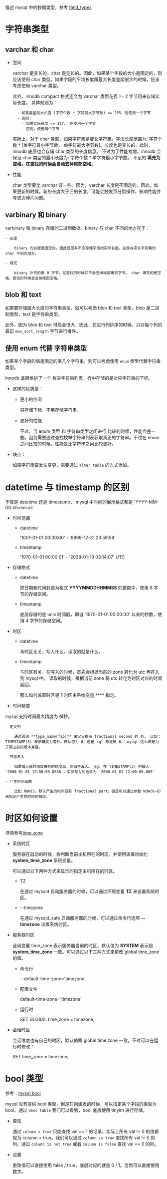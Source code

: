 描述 mysql 中的数据类型，参考 [field_types](https://dev.mysql.com/doc/dev/mysql-server/latest/field__types_8h.html)

# 字符串类型

## varchar 和 char

- 空间

    varchar 是变长的，char 是定长的。因此，如果某个字段的大小是固定的，则应该使用 char 类型。如果字段的平均长度跟最大长度差距很大的时候，应该考虑使用 varchar 类型。

    此外，innodb compact 格式还会为 varchar 类型花费 1 - 2 字节用来存储实际长度。 具体规则为：

        - 如果类型最大长度 (字符个数 * 字符最大字节数) <= 255，则使用一个字节
        - 否则：
          - 如果实际长度 <= 127， 则使用一个字节
          - 否则，使用两个字节


    实际上，对于 char 类型，如果字符集是变长字符集，字段长度范围为: 字符个数 * [单字符最小字节数， 单字符最大字节数]。长度也是变长的，此时，innodb 底层也会存储 char 类型的长度信息。
    不过为了性能考虑，innodb 会保证 char 类型的最小长度为: 字符个数 * 单字符最小字节数。 不足的 **填充为空格，在查找的时候会自动去掉尾部空格**。

- 性能

    char 类型要比 varchar 好一些。因为，varchar 长度是不固定的，因此，如果更新的时候，新的长度大于旧的长度，可能会触发页分裂操作，影响性能并导致页碎片问题。

## varbinary 和 binary

varbinary 和 binary 存储的二进制数据。binary 与 char 不同的地方在于：

    - 长度

        binary 的长度是固定的，因此底层并不会存储字段的实际长度。这是与变长字符集的 char 不同的地方。

    - 填充

        binary 补充的是 0 字节，在查找的时候并不会去掉尾部填充字节。 char 填充的是空格，查找的时候会去掉尾部空格。

## blob 和 text

如果要存储超大长度的字符串类型，就可以考虑 blob 和 text 类型，blob 是二进制类型，text 是字符串类型。

此外，因为 blob 和 text 可能会很大，因此，在进行列排序的时候，只对每个列的最前 `max_sort_length` 字节进行排序。

## 使用 enum 代替 字符串类型

如果某个字段的值是固定的某几个字符串，则可以考虑使用 `enum` 类型代替字符串类型。

innodb 底层维护了一个 枚举字符串列表，行中存储的是对应字符串的下标。

- 这样的优势是：

    - 更小的空间

        只存储下标，不用存储字符串。

    - 更好的性能

        不过，当 enum 类型 和 字符串类型之间进行 比较的时候，性能会差一些。因为需要通过查找枚举字符串列表获取真正的字符串。不过在 enum 之间比较的时候，性能是比字符串之间比较更好。

- 缺点：

    如果字符串要发生变更，需要通过 `alter table` 的方式添加。
    
# datetime 与 timestamp 的区别

不管是 datetime 还是 timestamp， mysql 中时间的展示格式都是 'YYYY-MM-DD hh:mm:ss'

- 时间范围

    - datetime

        '1001-01-01 00:00:00' - '9999-12-31 23:59:59'

    - timestamp

        '1970-01-01 00:00:01' - '2038-01-19 03:14:07' UTC


- 存储格式

    - datetime

        把日期和时间封装为格式 **YYYYMMDDHHMMSS** 的整数中，使用 8 字节的存储空间。

    - timestamp

        底层存储的是 unix 时间戳，即自 '1970-01-01 00:00:00' 以来的秒数，使用 4 字节的存储空间。

- 时区

    - datetime

        与时区无关，写入什么，读取的就是什么。

    - timestamp

        与时区有关，在写入的时候，首先会根据当前的 zone 转化为 utc 再存入到 mysql 中。 读取的时候，根据当前 zone 将 utc 转化为时区对应的时间返回。

        那么如何设置时区呢？时区由系统变量 **** 指定。

- 时间精度

mysql 支持时间最大精度为 微秒。

    - 定义列

        通过语法 **type_name(fsp)** 来定义携带 fractional second 的 列。 比如：TIMESTAMP(3) 表示精度为毫秒。默认值为 0，但是 sql 标准是 6， mysql 这么做是为了跟之前的版本兼容。

    - 四舍五入

        如果插入值的精度被列的精度高，则四舍五入。 eg: 在 TIMESTAMP(3) 列插入 '2000-01-01 12:00:00.8888'，实际存入的结果为 '2000-01-01 12:00:00.889'

    - 产生时间函数

        比如 NOW()，默认产生的时间没有 fractional part，但是可以通过参数 NOW(0-6) 来指定产生的时间的精度。


# 时区如何设置

详情参考[time zone](https://dev.mysql.com/doc/refman/8.0/en/time-zone-support.html)

- 系统时区

    服务器在启动的时候，会判断当前主机所在的时区，并使用该值初始化 **system_time_zone** 系统变量。

    可以通过以下两种方式来显示的指定主机所在的时区。

    - TZ

        在通过 mysqld 启动服务器的时候，可以通过环境变量 **TZ** 来设置系统时区。

    - --timezone

        在通过 mysqld_safe 启动服务器的时候，可以通过命令行选项 **--timezone** 设置系统时区。

- 服务器时区

    全局变量 time_zone 表示服务器当前的时区，默认值为 **SYSTEM** 表示跟 **system_time_zone** 一致。可以通过以下三种方式来更改 global time_zone 的值。

    - 命令行

        --default-time-zone='timezone'

    - 配置文件

        default-time-zone='timezone'

    - 运行时

        SET GLOBAL time_zone = timezone;

- 会话时区

    会话维度也有自己的时区，默认值跟 global time zone 一致，不过可以在运行时修改：

    SET time_zone = timezone;


# bool 类型

参考：[mysql bool](https://www.yiibai.com/mysql/boolean.html)

mysql 没有提供 bool 类型，但是在创建表的时候，可以指定某个字段的类型为 bool。通过 `desc table` 我们可以看到，bool 底层使用 tinyint 进行存储。

- 查找

    通过 `column = true` 只能查找 val == 1 的记录。实际上所有 val != 0 的值都视为  column = true。我们可以通过 `column is true` 查找所有 val != 0 的列。通过 `column is not true` 或者 `column is false` 查找 val == 0 的列。

- 设置

    更改值可以直接使用 false / true，底层对应的就是 0 / 1。当然可以直接使用数字。